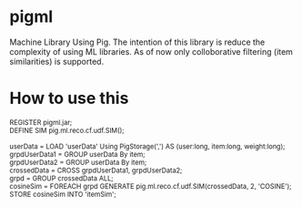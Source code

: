 pigml
=====

Machine Library Using Pig. The intention of this library is reduce the complexity of using
ML libraries. As of now only colloborative filtering (item similarities) is supported.

How to use this
===============
<small>
REGISTER pigml.jar;<br>
DEFINE SIM pig.ml.reco.cf.udf.SIM();<br>

userData = LOAD 'userData' Using PigStorage(',') AS (user:long, item:long, weight:long);<br>
grpdUserData1 = GROUP userData By item;<br>
grpdUserData2 = GROUP userData By item;<br>
crossedData = CROSS grpdUserData1, grpdUserData2;<br>
grpd = GROUP crossedData ALL;<br>
cosineSim = FOREACH grpd GENERATE pig.ml.reco.cf.udf.SIM(crossedData, 2, 'COSINE');<br>
STORE cosineSim INTO 'itemSim';<br>
</small>